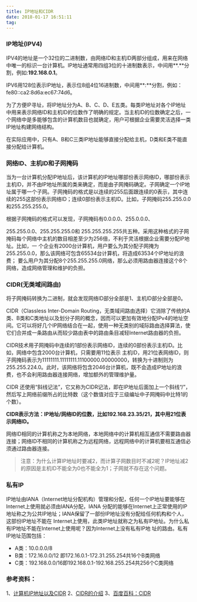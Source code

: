 ```yaml
---
title: IP地址和CIDR
date: 2018-01-17 16:51:11
tag: 
---
```



### IP地址(IPV4)
IPV4的地址是一个32位的二进制数，由网络ID和主机ID两部分组成，用来在网络中唯一的标识一台计算机。IP地址通常用四组3位的十进制数表示，中间用**.**分割，例如:**192.168.0.1**。

IPV6用128位表示IP地址，表示位8组4位16进制数，中间用**:**分割，例如：fe80::ca2:8d6a:ec67:74d6。

为了方便IP寻址，将IP地址分为A、B、C、D、E五类。每类IP地址对各个IP地址中用来表示网络ID和主机ID的位数作了明确的规定。当主机ID的位数确定之后，一个网络中是多能够包含的计算机数目也就确定，用户可根据企业需要灵活选择一类IP地址构建网络结构。

在实际应用中，只有A、B和C三类IP地址能够直接分配给主机，D类和E类不能直接分配给计算机。

### 网络ID、主机ID和子网掩码
当为一台计算机分配IP地址后，该计算机的IP地址哪部份表示网络ID，哪部份表示主机ID，并不由IP地址所属的类来确定，而是由子网掩码确定。子网确定一个IP地址属于哪一个子网。子网掩码的格式是以连续的255后面跟连续的0表示，其中连续的255这部份表示网络ID；连续0部份表示主机ID。比如，子网掩码255.255.0.0和255.255.255.0。

根据子网掩码的格式可以发现，子网掩码有0.0.0.0、255.0.0.0、

255.255.0.0、255.255.255.0和 255.255.255.255共五种。采用这种格式的子网掩码每个网络中主机的数目相差至少为256倍，不利于灵活根据企业需要分配IP地址。比如，一 个企业有2000台计算机，用户要么为其分配子网掩为255.255.0.0，那么该网络可包含65534台计算机，将造成63534个IP地址的浪费； 要么用户为其分配8个255.255.255.0网络，那么必须用路由器连接这个8个网络，造成网络管理和维护的负担。

### CIDR(无类域间路由)
将子网掩码转换为二进制，就会发现网络ID部分全部是1、主机ID部分全部是0。

CIDR（Classless Inter-Domain Routing，无类域间路由选择）它消除了传统的A类、B类和C类地址以及划分子网的概念，因而可以更加有效地分配IPv4的地址空间。它可以将好几个IP网络结合在一起，使用一种无类别的域际路由选择算法，使它们合并成一条路由从而较少路由表中的路由条目减轻Internet路由器的负担。

CIDR技术用子网掩码中连续的1部份表示网络ID，连续的0部份表示主机ID。比如，网络中包含2000台计算机，只需要用11位表示 主机ID，用21位表网络ID，则子网掩码表示为11111111.11111111.11100000.00000000，转换为十进制则为 255.255.224.0。此时，该网络将包含2046台计算机，既不会造成IP地址的浪费，也不会利用路由器连接网络，增加额外的管理维护量。

CIDR 还使用“斜线记法”，它又称为CIDR记法，即在IP地址后面加上一个斜线“/”，然后写上网络前缀所占的比特数（这个数值对应于三级编址中子网掩码中比特1的个数）。

**CIDR表示方法：IP地址/网络ID的位数，比如192.168.23.35/21，其中用21位表示网络ID。**

网络ID相同的计算机称之为本地网络，本地网络中的计算机相互通信不需要路由器连接；网络ID不相同的计算机称之为远程网络，远程网络中的计算机要相互通信必须通过路由器连接。

> 注意：为什么计算IP地址时要减2，而计算子网数目时不减2呢？IP地址减2的原因是主机ID不能全为0也不能全为1；子网就不存在这个问题。


### 私有IP
IP地址由IANA（Internet地址分配机构）管理和分配，任何一个IP地址要能够在Internet上使用就必须由IANA分配，IANA 分配的能够在Internet上正常使用的IP地址称之为公共IP地址；IANA保留了一部份IP地址没有分配给任何机构和个人，这部份IP地址不能在 Internet上使用，此类IP地址就称之为私有IP地址。为什么私有IP地址不能在Internet上使用呢？因为Internet上没有私有IP地 址的路由。私有IP地址范围包括：

* A类：10.0.0.0/8
* B类：172.16.0.0/12 即172.16.0.1-172.31.255.254共16个B类网络
* C类：192.168.0.0/16即192.168.0.1-192.168.255.254共256个C类网络

### 参考资料：
1、[计算机IP地址以及CIDR](http://blog.csdn.net/lwb102063/article/details/52954419)
2、[CIDR的介绍](http://blog.sina.com.cn/s/blog_635e1a9e0100yk6h.html)
3、[百度百科：CIDR](https://baike.baidu.com/item/%E6%97%A0%E7%B1%BB%E5%9F%9F%E9%97%B4%E8%B7%AF%E7%94%B1/240168?fr=aladdin&fromid=3695195&fromtitle=CIDR)